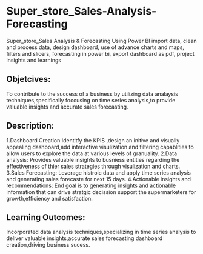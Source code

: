 # Super_store_Sales-Analysis-Forecasting
Super_store_Sales Analysis &amp; Forecasting Using Power BI
import data, clean and process data, design dashboard, use of advance charts and maps, filters and slicers, forecasting in power bi, export dashboard as pdf, project insights and learnings

Objetcives:
-----------
To contribute to the success of a business by utilizing data analaysis techniques,specifically focousing on time series analysis,to provide valuable insights and accurate sales forecasting.

Description:
------------
1.Dashboard Creation:Identitfy the KPIS ,design an initive and visually appealing dashboard,add interactive visulization and filtering capablities to allow users to explore the data at various levels of granuality.
2.Data analysis: Provides valuable insights to busniess entities regarding the effectiveness of thier sales strategies through visulization and charts.
3.Sales Forecasting: Leverage histroic data and apply time series analysis and generating sales forecaste for next 15 days.
4.Actionable insights and recommendations: End goal is to generating insights and actionable information that can drive stratgic decission support the supermarketers for growth,efficiency and satisfaction.

Learning Outcomes:
------------------
Incorporated data analysis techniques,specializing in time series analysis to deliver valuable insights,accurate sales forecasting dashboard creation,driving business sucess.
